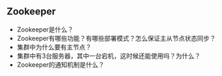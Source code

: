 ## Zookeeper

- Zookeeper是什么？
- Zookeeper有哪些功能？有哪些部署模式？怎么保证主从节点状态同步？
- 集群中为什么要有主节点？
- 集群中有3台服务器，其中一台宕机，这时候还能使用吗？为什么？
- Zookeeper的通知机制是什么？
